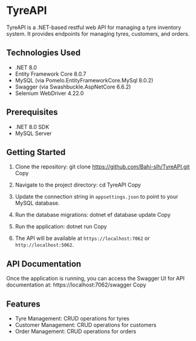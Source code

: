# TyreAPI

TyreAPI is a .NET-based restful web API for managing a tyre inventory system. It provides endpoints for managing tyres, customers, and orders.

## Technologies Used

- .NET 8.0
- Entity Framework Core 8.0.7
- MySQL (via Pomelo.EntityFrameworkCore.MySql 8.0.2)
- Swagger (via Swashbuckle.AspNetCore 6.6.2)
- Selenium WebDriver 4.22.0

## Prerequisites

- .NET 8.0 SDK
- MySQL Server

## Getting Started

1. Clone the repository:
git clone https://github.com/Bahi-slh/TyreAPI.git
Copy
2. Navigate to the project directory:
cd TyreAPI
Copy
3. Update the connection string in `appsettings.json` to point to your MySQL database.

4. Run the database migrations:
dotnet ef database update
Copy
5. Run the application:
dotnet run
Copy
6. The API will be available at `https://localhost:7062` or `http://localhost:5062`.
## API Documentation

Once the application is running, you can access the Swagger UI for API documentation at:
https://localhost:7062/swagger
Copy
## Features

- Tyre Management: CRUD operations for tyres
- Customer Management: CRUD operations for customers
- Order Management: CRUD operations for orders
